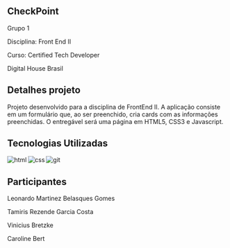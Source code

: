 ## CheckPoint
<p>Grupo 1</p>
<p>Disciplina: Front End II</p>
<p>Curso: Certified Tech Developer</p> 
<p>Digital House Brasil</p>

## Detalhes projeto
<p>Projeto desenvolvido para a disciplina de FrontEnd II.
A aplicação consiste em um formulário que, ao ser preenchido, cria cards com as informações preenchidas.
O entregável será uma página em HTML5, CSS3 e Javascript.</p>

## Tecnologias Utilizadas
<img align="left" alt="html" src="https://img.shields.io/badge/HTML5-E34F26?style=for-the-badge&logo=html5&logoColor=white" />
<img align="left" align="left" alt="css" src="https://img.shields.io/badge/CSS3-1572B6?style=for-the-badge&logo=css3&logoColor=white" />
<img align="left" align="left" alt="git" src="https://img.shields.io/badge/JavaScript-323330?style=for-the-badge&logo=javascript&logoColor=F7DF1E" />


<br>

## Participantes
<p>Leonardo Martinez Belasques Gomes</p>
<p>Tamiris Rezende Garcia Costa</p>
<p>Vinicius Bretzke</p>
<p>Caroline Bert</p>

